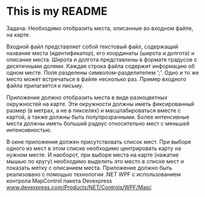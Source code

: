 # This is my README
Задача:
Необходимо отобразить места, описанные во входном файле, на карте.

Входной  файл  представляет  собой текстовый файл, содержащий название места (идентификатор), его координаты (широта и долгота) и описание места. Широта и долгота  представлены  в формате градусов с десятичными долями. Каждая строка  файла  содержит  информацию  об  одном  месте.  Поля разделены символом-разделителем  ';'.  Одно  и  то  же место может встречаться в файле несколько раз.
Пример входного файла прилагается к письму.

Приложение  должно  отобразить  места  в  виде  разноцветных окружностей на карте.  Эти  окружности  должны  иметь фиксированный размер (в метрах, а не в пикселях) и масштабироваться  вместе с картой, а также должны  быть  полупрозрачными.  Более  интенсивные  места должны иметь больший радиус относительно мест с меньшей интенсивностью.

В окне приложения должен присутствовать список мест. При выборе одного из мест в этом списке необходимо центрировать карту на нужном месте. И наоборот,   при  выборе  места  на  карте  (нажатие  мышью  по  кругу) необходимо выделить это место в списке мест и показать метку с описанием места.
Приложение  должно быть реализовано с помощью технологии .NET WPF c использованием контрола MapControl пакета Devexpress www.devexpress.com/Products/NET/Controls/WPF/Map/.
